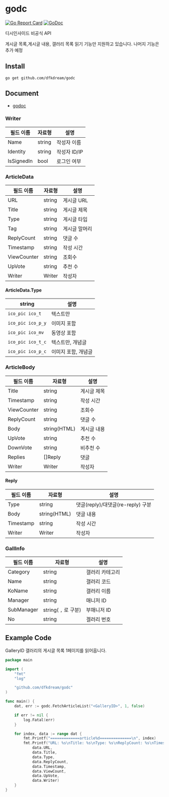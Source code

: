 # godc 
[![Go Report Card](https://goreportcard.com/badge/github.com/dfkdream/godc)](https://goreportcard.com/report/github.com/dfkdream/godc)
[![GoDoc](https://godoc.org/github.com/dfkdream/godc?status.svg)](https://pkg.go.dev/github.com/dfkdream/godc)

디시인사이드 비공식 API

게시글 목록,게시글 내용, 갤러리 목록 읽기 기능만 지원하고 있습니다. 나머지 기능은 추가 예정

## Install

`go get github.com/dfkdream/godc`

## Document

* [godoc](https://pkg.go.dev/github.com/dfkdream/godc)

### Writer
필드 이름 | 자료형 | 설명
---------|--------|------
Name | string | 작성자 이름
Identity | string | 작성자 ID/IP
IsSignedIn | bool | 로그인 여부

### ArticleData

필드 이름 | 자료형 | 설명
---------|--------|------
URL | string | 게시글 URL
Title | string | 게시글 제목
Type | string | 게시글 타입
Tag | string | 게시글 말머리
ReplyCount | string | 댓글 수
Timestamp | string | 작성 시간
ViewCounter | string | 조회수
UpVote | string | 추천 수
Writer | Writer | 작성자

#### ArticleData.Type

string | 설명
-----|-----
`ico_pic ico_t` | 텍스트만
`ico_pic ico_p_y` | 이미지 포함
`ico_pic ico_mv` | 동영상 포함
`ico_pic ico_t_c` | 텍스트만, 개념글
`ico_pic ico_p_c` | 이미지 포함, 개념글

### ArticleBody
필드 이름 | 자료형 | 설명
---------|--------|-------
Title | string | 게시글 제목
Timestamp | string | 작성 시간
ViewCounter | string | 조회수
ReplyCount | string | 댓글 수
Body | string(HTML) | 게시글 내용
UpVote | string | 추천 수
DownVote | string | 비추천 수
Replies | []Reply | 댓글
Writer | Writer | 작성자

#### Reply
필드 이름 | 자료형 | 설명
---------|--------|--------
Type | string | 댓글(reply)/대댓글(re-reply) 구분
Body | string(HTML) | 댓글 내용
Timestamp | string | 작성 시간
Writer | Writer | 작성자

### GallInfo
필드 이름 | 자료형 | 설명
---------|--------|--------
Category | string | 갤러리 카테고리
Name | string | 갤러리 코드
KoName | string | 갤러리 이름
Manager | string | 매니저 ID
SubManager | string( `,` 로 구분) | 부매니저 ID
No | string | 겔러리 번호

## Example Code

GalleryID 갤러리의 게시글 목록 1페이지를 읽어옵니다.
```Go
package main

import (
	"fmt"
	"log"

	"github.com/dfkdream/godc"
)

func main() {
	dat, err := godc.FetchArticleList("<GalleryID>", 1, false)

	if err != nil {
		log.Fatal(err)
	}

	for index, data := range dat {
		fmt.Printf("=============article%d==============\n", index)
		fmt.Printf("URL: %s\nTitle: %s\nType: %s\nReplyCount: %s\nTimestamp : %s\nViewCount : %s\nUpVote : %s\nWriter : %+v",
			data.URL,
			data.Title,
			data.Type,
			data.ReplyCount,
			data.Timestamp,
			data.ViewCount,
			data.UpVote,
			data.Writer)
	}
}
```
